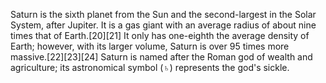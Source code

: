 Saturn is the sixth planet from the Sun and the second-largest in the Solar System, after Jupiter. It is a gas giant with an average radius of about nine times that of Earth.[20][21] It only has one-eighth the average density of Earth; however, with its larger volume, Saturn is over 95 times more massive.[22][23][24] Saturn is named after the Roman god of wealth and agriculture; its astronomical symbol (♄) represents the god's sickle.
